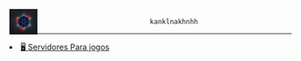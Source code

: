 
<img src= "Banner.gif" width = "10%" align= "left">

                                kanklnakhnhh
_ _ _

<li><a class="link_name" href="https://github.com/HACKS-EXE/HACKS-EXE/tree/main/Servidores-Geral/config_dos_serve">🖥 Servidores Para jogos</a></li>
